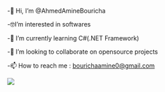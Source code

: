 -👋 Hi, I’m @AhmedAmineBouricha

-🤓I’m interested in softwares

-🌱 I’m currently learning C#(.NET Framework)

-💞 I’m looking to collaborate on opensource projects

-📫 How to reach me : bourichaamine0@gmail.com


<img src="https://github-readme-stats.vercel.app/api?username=ahmedamine12&&show_icons=true&count_private=true&theme=radical"/>

